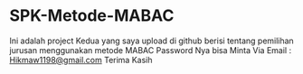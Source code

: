 # SPK-Metode-MABAC
Ini adalah project Kedua yang saya upload di github berisi tentang pemilihan jurusan menggunakan metode MABAC 
Password Nya bisa Minta Via Email : Hikmaw1198@gmail.com
Terima Kasih
